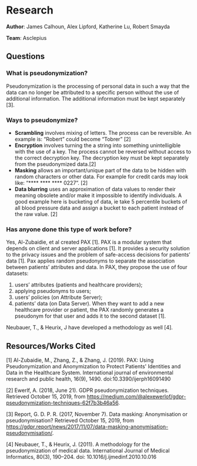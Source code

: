 # Research
**Author**: James Calhoun, Alex Lipford, Katherine Lu, Robert Smayda

**Team**: Asclepius

## Questions
### What is pseudonymization?
Pseudonymization is the processing of personal data in such a way that the data can no longer be attributed to a specific person without the use of additional information. The additional information must be kept separately [3].
### Ways to pseudonymize?
* **Scrambling** involves mixing of letters. The process can be reversible. An example is: “Robert” could become “Tobrer” [2]
* **Encryption** involves turning the a string into something unintelligible with the use of a key. The process cannot be reversed without access to the correct decryption key. The decryption key must be kept separately from the pseudonymized data.[2]
* **Masking** allows an important/unique part of the data to be hidden with random characters or other data. For example for credit cards may look like: “**** **** **** 0227”. [2]
* **Data blurring** uses an approximation of data values to render their meaning obsolete and/or make it impossible to identify individuals. A good example here is bucketing of data, ie take 5 percentile buckets of all blood pressure data and assign a bucket to each patient instead of the raw value. [2]
### Has anyone done this type of work before?
Yes, Al-Zubaidie, et al created PAX [1]. PAX is a modular system that depends on client and server applications [1]. It provides a security solution to the privacy issues and the problem of safe-access decisions for patients’ data [1]. Pax applies random pseudonyms to separate the association between patients’ attributes and data. In PAX, they propose the use of four datasets: 
1. users’ attributes (patients and healthcare providers);
1. applying pseudonyms to users; 
1. users’ policies (on Attribute Server); 
1. patients’ data (on Data Server). 
When they want to add a new healthcare provider or patient, the PAX randomly generates a pseudonym for that user and adds it to the second dataset [1].

Neubauer, T., & Heurix, J have developed a methodology as well [4].

## Resources/Works Cited
[1] Al-Zubaidie, M., Zhang, Z., & Zhang, J. (2019). PAX: Using Pseudonymization and Anonymization to Protect Patients' Identities and Data in the Healthcare System. International journal of environmental research and public health, 16(9), 1490. doi:10.3390/ijerph16091490

[2] Ewerlf, A. (2018, June 21). GDPR pseudonymization techniques. Retrieved October 15, 2019, from https://medium.com/@alexewerlof/gdpr-pseudonymization-techniques-62f7b3b46a56.

[3] Report, G. D. P. R. (2017, November 7). Data masking: Anonymisation or pseudonymisation? Retrieved October 15, 2019, from https://gdpr.report/news/2017/11/07/data-masking-anonymisation-pseudonymisation/.

[4] Neubauer, T., & Heurix, J. (2011). A methodology for the pseudonymization of medical data. International Journal of Medical Informatics, 80(3), 190–204. doi: 10.1016/j.ijmedinf.2010.10.016 
